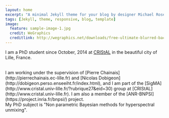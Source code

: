 ```yaml
---
layout: home
excerpt: "A minimal Jekyll theme for your blog by designer Michael Rose."
tags: [Jekyll, theme, responsive, blog, template]
image:
  feature: sample-image-1.jpg
  credit: WeGraphics
  creditlink: http://wegraphics.net/downloads/free-ultimate-blurred-background-pack/
---
```


I am a PhD student since October, 2014 at [CRIStAL](http://www.cristal.univ-lille.fr) in the beautiful city of Lille, France.

<br/>
I am working under the supervision of [Pierre Chainais](http://pierrechainais.ec-lille.fr) and [Nicolas Dobigeon](http://dobigeon.perso.enseeiht.fr/index.html), and I am part of the [SigMA](http://www.cristal.univ-lille.fr/?rubrique27&eid=30) group at [CRIStAL](http://www.cristal.univ-lille.fr). I am also a member of the [ANR-BNPSI](https://project.inria.fr/bnpsi/) project.

<br/>
My PhD subject is "Non parametric Bayesian methods for hyperspectral unmixing".